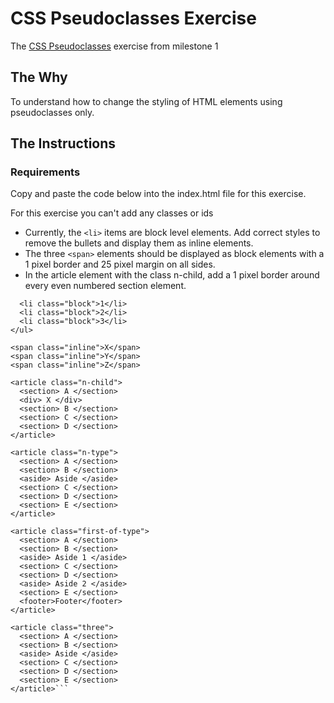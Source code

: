 # CSS Pseudoclasses Exercise
The [CSS Pseudoclasses](https://github.com/nashville-software-school/ux-developer-milestones/blob/master/1-the-static-web/learning-materials/CSS_PSEUDOCLASSES.md) exercise from milestone 1
## The Why
To understand how to change the styling of HTML elements using pseudoclasses only.
## The Instructions
### Requirements
Copy and paste the code below into the index.html file for this exercise.

For this exercise you can't add any classes or ids

- Currently, the `<li>` items are block level elements. Add correct styles to remove the bullets and display them as inline elements.
- The three `<span>` elements should be displayed as block elements with a 1 pixel border and 25 pixel margin on all sides.
- In the article element with the class n-child, add a 1 pixel border around every even numbered section element.

```<ul class="top">
  <li class="block">1</li>
  <li class="block">2</li>
  <li class="block">3</li>
</ul>

<span class="inline">X</span>
<span class="inline">Y</span>
<span class="inline">Z</span>

<article class="n-child">
  <section> A </section>
  <div> X </div>
  <section> B </section>
  <section> C </section>
  <section> D </section>
</article>

<article class="n-type">
  <section> A </section>
  <section> B </section>
  <aside> Aside </aside>
  <section> C </section>
  <section> D </section>
  <section> E </section>
</article>

<article class="first-of-type">
  <section> A </section>
  <section> B </section>
  <aside> Aside 1 </aside>
  <section> C </section>
  <section> D </section>
  <aside> Aside 2 </aside>
  <section> E </section>
  <footer>Footer</footer>
</article>

<article class="three">
  <section> A </section>
  <section> B </section>
  <aside> Aside </aside>
  <section> C </section>
  <section> D </section>
  <section> E </section>
</article>```
